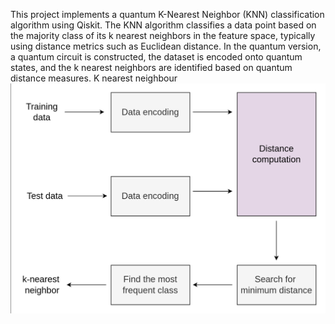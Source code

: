 This project implements a quantum K-Nearest Neighbor (KNN) classification algorithm using Qiskit. The KNN algorithm classifies a data point based on the majority class of its k nearest neighbors in the feature space, typically using distance metrics such as Euclidean distance. 
In the quantum version, a quantum circuit is constructed, the dataset is encoded onto quantum states, and the k nearest neighbors are identified based on quantum distance measures. 
K nearest neighbour
![alt text](image.png)